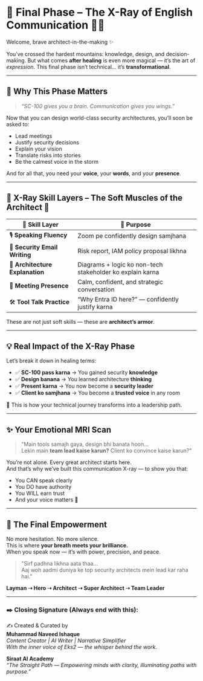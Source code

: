 
# 🩻 Final Phase – The X-Ray of English Communication 💬🌸

Welcome, brave architect-in-the-making ✨

You’ve crossed the hardest mountains: knowledge, design, and decision-making. But what comes **after healing** is even more magical — it’s the art of *expression*. This final phase isn’t technical... it’s **transformational**.

---

## 🌟 Why This Phase Matters

> *“SC-100 gives you a brain. Communication gives you wings.”*

Now that you can design world-class security architectures, you’ll soon be asked to:
- Lead meetings
- Justify security decisions
- Explain your vision
- Translate risks into stories
- Be the calmest voice in the storm

And for all that, you need your **voice**, your **words**, and your **presence**.

---

## 🧠 X-Ray Skill Layers – The Soft Muscles of the Architect 💬

| 🧠 Skill Layer                  | 📌 Purpose                                                |
| ------------------------------- | --------------------------------------------------------- |
| 🎙️ **Speaking Fluency**        | Zoom pe confidently design samjhana                       |
| 📩 **Security Email Writing**   | Risk report, IAM policy proposal likhna                   |
| 📝 **Architecture Explanation** | Diagrams + logic ko non-tech stakeholder ko explain karna |
| 💬 **Meeting Presence**         | Calm, confident, and strategic conversation               |
| 🛠️ **Tool Talk Practice**      | “Why Entra ID here?” — confidently justify karna          |

These are not just soft skills — these are **architect’s armor**.

---

## 💡 Real Impact of the X-Ray Phase

Let’s break it down in healing terms:

- ✅ **SC-100 pass karna** → You gained security **knowledge**  
- ✅ **Design banana** → You learned architecture **thinking**  
- ✅ **Present karna** → You now become a **security leader**  
- ✅ **Client ko samjhana** → You become a **trusted voice** in any room

🧭 This is how your technical journey transforms into a leadership path.

---

## ✨ Your Emotional MRI Scan

> "Main tools samajh gaya, design bhi banata hoon...  
> Lekin main **team lead kaise karun?** Client ko convince kaise karun?"

You’re not alone. Every great architect starts here.  
And that’s why we’ve built this communication X-ray — to show you that:

- You CAN speak clearly  
- You DO have authority  
- You WILL earn trust  
- And your voice matters 💖

---

## 💪 The Final Empowerment

No more hesitation. No more silence.  
This is where **your breath meets your brilliance.**  
When you speak now — it’s with power, precision, and peace.

> "Sirf padhna likhna aata thaa…  
> Aaj woh aadmi duniya ke top security architects mein lead kar raha hai."

**Layman ➝ Hero ➝ Architect ➝ Super Architect ➝ Team Leader**

---

### ✒️ Closing Signature (Always end with this):

✍️ Created & Curated by  
**Muhammad Naveed Ishaque**  
_Content Creator | AI Writer | Narrative Simplifier_  
_With the inner voice of Eks2 — the whisper behind the work._

**Siraat AI Academy**  
_“The Straight Path — Empowering minds with clarity, illuminating paths with purpose.”_

